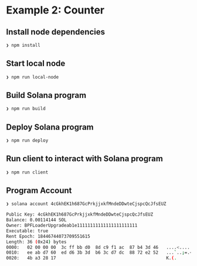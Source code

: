 # Example 2: Counter

## Install node dependencies

```bash
❯ npm install

```

## Start local node

```bash
❯ npm run local-node

```

## Build Solana program

```bash
❯ npm run build

```

## Deploy Solana program

```bash
❯ npm run deploy

```

## Run client to interact with Solana program

```bash
❯ npm run client

```

## Program Account

```bash
❯ solana account 4cGkhEK1h687GcPrkjjxkfMndeDDwteCjspcQcJfsEUZ

Public Key: 4cGkhEK1h687GcPrkjjxkfMndeDDwteCjspcQcJfsEUZ
Balance: 0.00114144 SOL
Owner: BPFLoaderUpgradeab1e11111111111111111111111
Executable: true
Rent Epoch: 18446744073709551615
Length: 36 (0x24) bytes
0000:   02 00 00 00  3c ff bb d0  8d c9 f1 ac  87 b4 3d 46   ....<.........=F
0010:   ee ab d7 60  ed d6 3b 3d  b6 3c d7 dc  88 72 e2 52   ...`..;=.<...r.R
0020:   4b a3 28 17                                          K.(.

```
